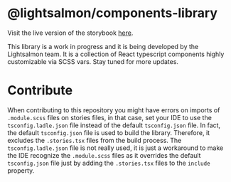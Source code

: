 # @lightsalmon/components-library

Visit the live version of the storybook [here](https://lightsalmon-dev.github.io/components-library).

This library is a work in progress and it is being developed by the Lightsalmon team. It is a collection of React 
typescript components highly customizable via SCSS vars. Stay tuned for more updates.

# Contribute

When contributing to this repository you might have errors on imports of `.module.scss` files on stories files, in that
case, set your IDE to use the `tsconfig.ladle.json` file instead of the default `tsconfig.json` file.
In fact, the default `tsconfig.json` file is used to build the library. Therefore, it excludes the `.stories.tsx` files
from the build process. The `tsconfig.ladle.json` file is not really used, it is just a workaround to make the IDE
recognize the `.module.scss` files as it overrides the default `tsconfig.json` file just by adding the `.stories.tsx` 
files to the `include` property.
